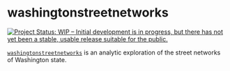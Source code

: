 
<!-- README.md is generated from README.Rmd. Please edit that file -->

# washingtonstreetnetworks

<!-- badges: start -->

[![Project Status: WIP – Initial development is in progress, but there
has not yet been a stable, usable release suitable for the
public.](http://www.repostatus.org/badges/latest/wip.svg)](http://www.repostatus.org/#wip)
<!-- badges: end --> <!-- badges: end -->

[`washingtonstreetnetworks`](https://github.com/tiernanmartin/washingtonstreetnetworks)
is an analytic exploration of the street networks of Washington state.
